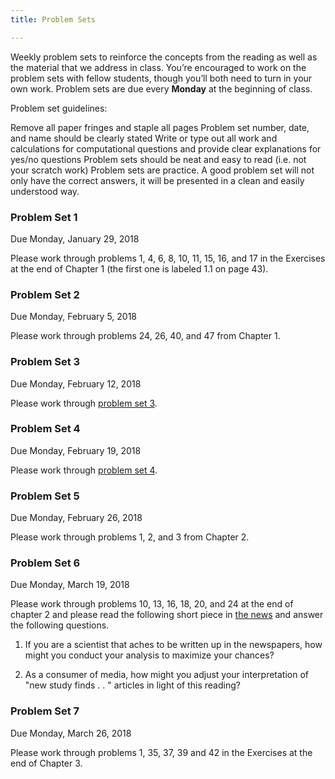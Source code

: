 ```yaml
---
title: Problem Sets

---
```


Weekly problem sets to reinforce the concepts from the reading as well as the material that we address in class. You’re encouraged to work on the problem sets with fellow students, though you’ll both need to turn in your own work. Problem sets are due every **Monday** at the beginning of class.

Problem set guidelines:

Remove all paper fringes and staple all pages
Problem set number, date, and name should be clearly stated
Write or type out all work and calculations for computational questions and provide clear explanations for yes/no questions
Problem sets should be neat and easy to read (i.e. not your scratch work)
Problem sets are practice. A good problem set will not only have the correct answers, it will be presented in a clean and easily understood way.

### Problem Set 1
Due Monday, January 29, 2018

Please work through problems 1, 4, 6, 8, 10, 11, 15, 16, and 17 in the Exercises at the end of Chapter 1 (the first one is labeled 1.1 on page 43).


### Problem Set 2
Due Monday, February 5, 2018

Please work through problems 24, 26, 40, and 47 from Chapter 1.

### Problem Set 3

Due Monday, February 12, 2018

Please work through [problem set 3](/handouts/ps3.pdf).

### Problem Set 4

Due Monday, February 19, 2018

Please work through [problem set 4](/handouts/ps4.pdf).

### Problem Set 5
Due Monday, February 26, 2018

Please work through problems 1, 2, and 3 from Chapter 2.

### Problem Set 6
Due Monday, March 19, 2018

Please work through problems 10, 13, 16, 18, 20, and 24 at the end of chapter 2 and please read the following short piece in [the news](https://www.vox.com/science-and-health/2017/3/3/14792174/half-scientific-studies-news-are-wrong) and answer the following questions.

1. If you are a scientist that aches to be written up in the newspapers, how might you conduct your analysis to maximize your chances?

2. As a consumer of media, how might you adjust your interpretation of "new study finds . . " articles in light of this reading?

### Problem Set 7
Due Monday, March 26, 2018

Please work through problems 1, 35, 37, 39 and 42 in the Exercises at the end of Chapter 3.